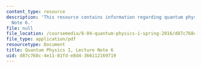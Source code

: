 ```yaml
---
content_type: resource
description: 'This resource contains information regarding quantum physics: Lecture
  Note 6.'
file: null
file_location: /coursemedia/8-04-quantum-physics-i-spring-2016/d87c768c4e1181fde8d4366112169719_MIT8_04S16_LecNotes6.pdf
file_type: application/pdf
resourcetype: Document
title: Quantum Physics I, Lecture Note 6
uid: d87c768c-4e11-81fd-e8d4-366112169719
---
```

